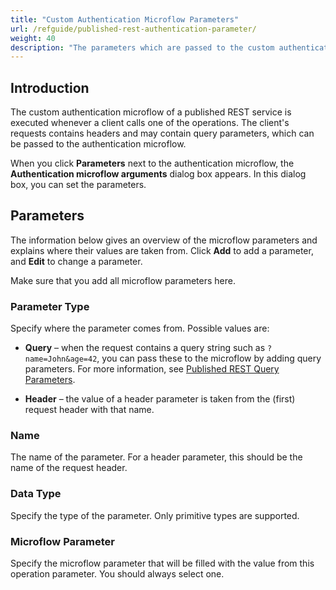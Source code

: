 ```yaml
---
title: "Custom Authentication Microflow Parameters"
url: /refguide/published-rest-authentication-parameter/
weight: 40
description: "The parameters which are passed to the custom authentication microflow for a published REST service"
---
```


## Introduction

The custom authentication microflow of a published REST service is executed whenever a client calls one of the operations. The client's requests contains headers and may contain query parameters, which can be passed to the authentication microflow. 

When you click **Parameters** next to the authentication microflow, the **Authentication microflow arguments** dialog box appears. In this dialog box, you can set the parameters.

## Parameters

The information below gives an overview of the microflow parameters and explains where their values are taken from. Click **Add** to add a parameter, and **Edit** to change a parameter.

Make sure that you add all microflow parameters here.

### Parameter Type

Specify where the parameter comes from. Possible values are:

* **Query** – when the request contains a query string such as `?name=John&age=42`, you can pass these to the microflow by adding query parameters. For more information, see [Published REST Query Parameters](/refguide/published-rest-query-parameters/).

* **Header** – the value of a header parameter is taken from the (first) request header with that name.

### Name

The name of the parameter. For a header parameter, this should be the name of the request header.

### Data Type

Specify the type of the parameter. Only primitive types are supported.

### Microflow Parameter

Specify the microflow parameter that will be filled with the value from this operation parameter. You should always select one.
